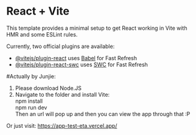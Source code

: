 # React + Vite

This template provides a minimal setup to get React working in Vite with HMR and some ESLint rules.

Currently, two official plugins are available:

- [@vitejs/plugin-react](https://github.com/vitejs/vite-plugin-react/blob/main/packages/plugin-react/README.md) uses [Babel](https://babeljs.io/) for Fast Refresh
- [@vitejs/plugin-react-swc](https://github.com/vitejs/vite-plugin-react-swc) uses [SWC](https://swc.rs/) for Fast Refresh

#Actually by Junjie:

1. Please download Node.JS
2. Navigate to the folder and install Vite: <br/>
   npm install <br/>
   npm run dev <br/>
Then an url will pop up and then you can view the app through that :P

Or just visit: https://app-test-eta.vercel.app/
